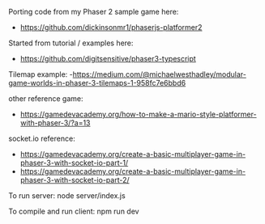 Porting code from my Phaser 2 sample game here:
- https://github.com/dickinsonmr1/phaserjs-platformer2

Started from tutorial / examples here:
- https://github.com/digitsensitive/phaser3-typescript

Tilemap example:
-https://medium.com/@michaelwesthadley/modular-game-worlds-in-phaser-3-tilemaps-1-958fc7e6bbd6

other reference game:
- https://gamedevacademy.org/how-to-make-a-mario-style-platformer-with-phaser-3/?a=13

socket.io reference:
- https://gamedevacademy.org/create-a-basic-multiplayer-game-in-phaser-3-with-socket-io-part-1/
- https://gamedevacademy.org/create-a-basic-multiplayer-game-in-phaser-3-with-socket-io-part-2/

To run server:
node server/index.js

To compile and run client:
npm run dev